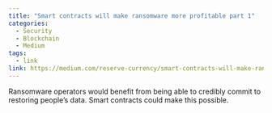 ```yaml
---
title: "Smart contracts will make ransomware more profitable part 1"
categories:
  - Security
  - Blockchain
  - Medium
tags:
  - link
link: https://medium.com/reserve-currency/smart-contracts-will-make-ransomware-more-profitable-part-1-a687fc370320 
---
```


Ransomware operators would benefit from being able to credibly commit to restoring people’s data. Smart contracts could make this possible. 
